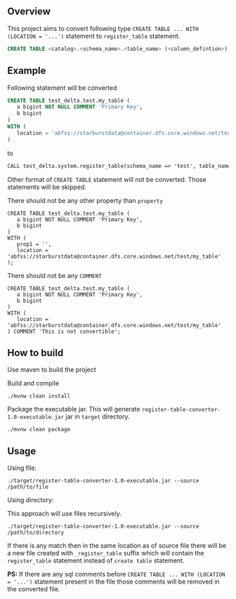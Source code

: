 ## Overview
This project aims to convert following type `CREATE TABLE ... WITH (LOCATION = '...')` statement to `register_table` statement.
```sql
CREATE TABLE <catalog>.<schema_name>.<table_name> (<column_defintion>) WITH (Location = '<table_location>')
```

## Example

Following statement will be converted
```sql
CREATE TABLE test_delta.test.my_table (
   a bigint NOT NULL COMMENT 'Primary Key',
   b bigint
)
WITH (
   location = 'abfss://starburstdata@container.dfs.core.windows.net/test/my_table'
)
```

to

```dtd
CALL test_delta.system.register_table(schema_name => 'test', table_name => 'my_table', table_location => 'abfss://starburstdata@container.dfs.core.windows.net/test/my_table')
```

Other format of `CREATE TABLE` statement will not be converted. Those statements will be skipped.

There should not be any other property than `property`

```
CREATE TABLE test_delta.test.my_table (
   a bigint NOT NULL COMMENT 'Primary Key',
   b bigint
)
WITH (
   prop1 = '',
   location = 'abfss://starburstdata@container.dfs.core.windows.net/test/my_table'
);
```

There should not be any `COMMENT`
```
CREATE TABLE test_delta.test.my_table (
   a bigint NOT NULL COMMENT 'Primary Key',
   b bigint
)
WITH (
   location = 'abfss://starburstdata@container.dfs.core.windows.net/test/my_table'
) COMMENT 'This is not convertible';
```

## How to build

Use maven to build the project

Build and compile
```
./mvnw clean install
```
Package the executable jar. This will generate `register-table-converter-1.0-executable.jar` jar in `target` directory.
```
./mvnw clean package
```

## Usage

Using file:
```
./target/register-table-converter-1.0-executable.jar --source /path/to/file
```

Using directory:

This approach will use files recursively.
```
./target/register-table-converter-1.0-executable.jar --source /path/to/directory
```

If there is any match then in the same location as of source file there will be a new file created with `_register_table` suffix
which will contain the `register_table` statement instead of `create table` statement.

**PS:** If there are any sql comments before `CREATE TABLE ... WITH (LOCATION = '...')` statement present in the file those comments will be removed in the converted file.